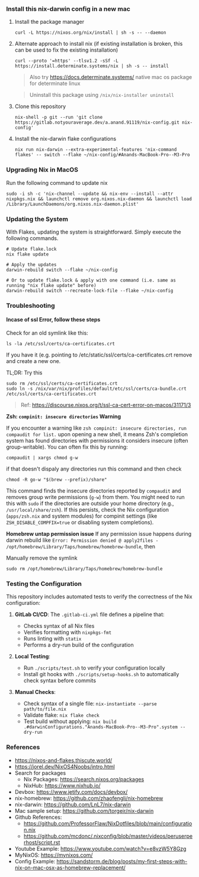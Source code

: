 ### Install this nix-darwin config in a new mac

1. Install the package manager
    ```shell
   curl -L https://nixos.org/nix/install | sh -s -- --daemon
    ```
2. Alternate approach to install nix (if existing installation is broken, this can be used to fix the existing
   installation)
    ```shell
    curl --proto '=https' --tlsv1.2 -sSf -L https://install.determinate.systems/nix | sh -s -- install
    ```
   > Also try https://docs.determinate.systems/ native mac os package for determinate linux

   > Uninstall this package using `/nix/nix-installer uninstall`
3. Clone this repository
   ```shell
   nix-shell -p git --run 'git clone https://gitlab.notyouraverage.dev/a.anand.91119/nix-config.git nix-config'
   ```
4. Install the nix-darwin flake configurations
   ```shell
   nix run nix-darwin --extra-experimental-features 'nix-command flakes' -- switch --flake ~/nix-config/#Anands-MacBook-Pro--M3-Pro
   ```

### Upgrading Nix in MacOS

Run the following command to update nix

```shell
sudo -i sh -c 'nix-channel --update && nix-env --install --attr nixpkgs.nix && launchctl remove org.nixos.nix-daemon && launchctl load /Library/LaunchDaemons/org.nixos.nix-daemon.plist'
```

### Updating the System

With Flakes, updating the system is straightforward. Simply execute the following commands.

```shell
# Update flake.lock
nix flake update

# Apply the updates
darwin-rebuild switch --flake ~/nix-config

# Or to update flake.lock & apply with one command (i.e. same as running "nix flake update" before)
darwin-rebuild switch --recreate-lock-file --flake ~/nix-config
```

### Troubleshooting

#### Incase of ssl Error, follow these steps

Check for an old symlink like this:

```shell
ls -la /etc/ssl/certs/ca-certificates.crt
```

If you have it (e.g. pointing to /etc/static/ssl/certs/ca-certificates.crt remove and create a new one.

TL;DR: Try this

```shell
sudo rm /etc/ssl/certs/ca-certificates.crt
sudo ln -s /nix/var/nix/profiles/default/etc/ssl/certs/ca-bundle.crt /etc/ssl/certs/ca-certificates.crt
```

> Ref: https://discourse.nixos.org/t/ssl-ca-cert-error-on-macos/31171/3


**Zsh: `compinit: insecure directories` Warning**

If you encounter a warning like `zsh compinit: insecure directories, run compaudit for list.` upon opening a new shell,
it means Zsh's completion system has found directories with permissions it considers insecure (often group-writable).
You can often fix this by running:

```shell
compaudit | xargs chmod g-w
```

if that doesn't dispaly any directories run this command and then check

```shell
chmod -R go-w "$(brew --prefix)/share"
```

This command finds the insecure directories reported by `compaudit` and removes group write permissions (`g-w`) from
them. You might need to run this with `sudo` if the directories are outside your home directory (e.g.,
`/usr/local/share/zsh`). If this persists, check the Nix configuration (`apps/zsh.nix` and system modules) for compinit
settings (like `ZSH_DISABLE_COMPFIX=true` or disabling system completions).

**Homebrew untap permission issue**
If any permission issue happens during darwin rebuild like
`Error: Permission denied @ apply2files - /opt/homebrew/Library/Taps/homebrew/homebrew-bundle`, then

Manually remove the symlink

```shell
sudo rm /opt/homebrew/Library/Taps/homebrew/homebrew-bundle
```

### Testing the Configuration

This repository includes automated tests to verify the correctness of the Nix configuration:

1. **GitLab CI/CD**: The `.gitlab-ci.yml` file defines a pipeline that:
    - Checks syntax of all Nix files
    - Verifies formatting with `nixpkgs-fmt`
    - Runs linting with `statix`
    - Performs a dry-run build of the configuration

2. **Local Testing**:
    - Run `./scripts/test.sh` to verify your configuration locally
    - Install git hooks with `./scripts/setup-hooks.sh` to automatically check syntax before commits

3. **Manual Checks**:
    - Check syntax of a single file: `nix-instantiate --parse path/to/file.nix`
    - Validate flake: `nix flake check`
    - Test build without applying: `nix build .#darwinConfigurations."Anands-MacBook-Pro--M3-Pro".system --dry-run`

### References

- https://nixos-and-flakes.thiscute.world/
- https://jorel.dev/NixOS4Noobs/intro.html
- Search for packages
    - Nix Packages: https://search.nixos.org/packages
    - NixHub: https://www.nixhub.io/
- Devbox: https://www.jetify.com/docs/devbox/
- nix-homebrew: https://github.com/zhaofengli/nix-homebrew
- nix-darwin: https://github.com/LnL7/nix-darwin
- Mac sample setup: https://github.com/torgeir/nix-darwin
- Github References:
    - https://github.com/ProfessorFlaw/NixDotfiles/blob/main/configuration.nix
    - https://github.com/mcdonc/.nixconfig/blob/master/videos/peruserperhost/script.rst
- Youtube Example: https://www.youtube.com/watch?v=e8vzW5Y8Gzg
- MyNixOS: https://mynixos.com/
- Config Example: https://sandstorm.de/blog/posts/my-first-steps-with-nix-on-mac-osx-as-homebrew-replacement/
